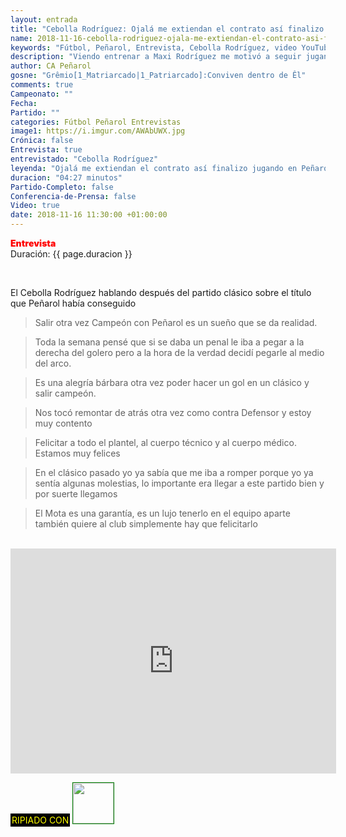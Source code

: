 ```yaml
---
layout: entrada
title: "Cebolla Rodríguez: Ojalá me extiendan el contrato así finalizo jugando en Peñarol"
name: 2018-11-16-cebolla-rodriguez-ojala-me-extiendan-el-contrato-asi-finalizo-jugando-en-penarol.markdown
keywords: "Fútbol, Peñarol, Entrevista, Cebolla Rodríguez, video YouTube"
description: "Viendo entrenar a Maxi Rodríguez me motivó a seguir jugando unos años más. Ojalá me extiendan el contrato así finalizo jugando en Peñarol"
author: CA Peñarol
gosne: "Grêmio[1_Matriarcado|1_Patriarcado]:Conviven dentro de Êl"
comments: true
Campeonato: ""
Fecha:
Partido: ""
categories: Fútbol Peñarol Entrevistas
image1: https://i.imgur.com/AWAbUWX.jpg
Crónica: false
Entrevista: true
entrevistado: "Cebolla Rodríguez"
leyenda: "Ojalá me extiendan el contrato así finalizo jugando en Peñarol"
duracion: "04:27 minutos"
Partido-Completo: false
Conferencia-de-Prensa: false
Video: true
date: 2018-11-16 11:30:00 +01:00:00
---
```


<span style="color:red;font-weight:900">Entrevista</span><br>
<span>Duración: {{ page.duracion }}</span><br>

<br>

El Cebolla Rodríguez hablando después del partido clásico sobre el título que Peñarol había conseguido

<blockquote>
  Salir otra vez Campeón con Peñarol es un sueño que se da realidad.
</blockquote>

<blockquote>
  Toda la semana pensé que si se daba un penal le iba a pegar a la derecha del golero pero a la hora de la verdad decidí pegarle al medio del arco.
</blockquote>

<blockquote>
  Es una alegría bárbara otra vez poder hacer un gol en un clásico y salir campeón.
</blockquote>

<blockquote>
  Nos tocó remontar de atrás otra vez como contra Defensor y estoy muy contento
</blockquote>

<blockquote>
  Felicitar a todo el plantel, al cuerpo técnico y al cuerpo médico. Estamos muy felices
</blockquote>

<blockquote>
  En el clásico pasado yo ya sabía que me iba a romper porque yo ya sentía algunas molestias, lo importante era llegar a este partido bien y por suerte llegamos
</blockquote>

<blockquote>
  El Mota es una garantía, es un lujo tenerlo en el equipo aparte también quiere al club simplemente hay que felicitarlo
</blockquote>

<br>

<iframe width="521" height="360" src="https://www.youtube.com/embed/MjiCHOmwM0A" frameborder="0" allow="accelerometer; autoplay; encrypted-media; gyroscope; picture-in-picture" allowfullscreen></iframe>

<br>

<span style="color:yellow;background:black;padding:2px;">RIPIADO CON</span> <a href="http://ffmpeg.org"><img src="{{ site.url }}/images/ffmpeg.png" width="65px" style="border:1px solid green;"></a>
